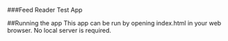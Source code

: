 ###Feed Reader Test App

##Running the app
This app can be run by opening index.html in your web browser.  No local server is required.